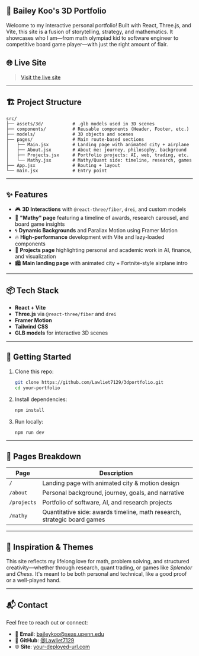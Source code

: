 
## 🧠 Bailey Koo's 3D Portfolio

Welcome to my interactive personal portfolio! Built with React, Three.js, and Vite, this site is a fusion of storytelling, strategy, and mathematics. It showcases who I am—from math olympiad kid to software engineer to competitive board game player—with just the right amount of flair.

## 🌐 Live Site

> [Visit the live site](https://baileykoo.com/)

---

## 🏗️ Project Structure

```
src/
├── assets/3d/           # .glb models used in 3D scenes
├── components/          # Reusable components (Header, Footer, etc.)
├── models/              # 3D objects and scenes 
├── pages/               # Main route-based sections
│   ├── Main.jsx         # Landing page with animated city + airplane
│   ├── About.jsx        # About me: journey, philosophy, background
│   ├── Projects.jsx     # Portfolio projects: AI, web, trading, etc.
│   └── Mathy.jsx        # Mathy/Quant side: timeline, research, games
├── App.jsx              # Routing + layout
└── main.jsx             # Entry point
```

---

## ✨ Features

- 🎮 **3D Interactions** with `@react-three/fiber`, `drei`, and custom models
- 🧠 **"Mathy" page** featuring a timeline of awards, research carousel, and board game insights
- 🌀 **Dynamic Backgrounds** and Parallax Motion using Framer Motion
- 🔥 **High-performance** development with Vite and lazy-loaded components
- 🧩 **Projects page** highlighting personal and academic work in AI, finance, and visualization
- 🏙️ **Main landing page** with animated city + Fortnite-style airplane intro

---

## 📦 Tech Stack

- **React + Vite**
- **Three.js** via `@react-three/fiber` and `drei`
- **Framer Motion**
- **Tailwind CSS**
- **GLB models** for interactive 3D scenes

---

## 🚀 Getting Started

1. Clone this repo:
   ```bash
   git clone https://github.com/Lawliet7129/3dportfolio.git
   cd your-portfolio
   ```

2. Install dependencies:
   ```bash
   npm install
   ```

3. Run locally:
   ```bash
   npm run dev
   ```

---

## 📁 Pages Breakdown

| Page     | Description                                                                 |
|----------|-----------------------------------------------------------------------------|
| `/`      | Landing page with animated city & motion design                            |
| `/about` | Personal background, journey, goals, and narrative                         |
| `/projects` | Portfolio of software, AI, and research projects                        |
| `/mathy` | Quantitative side: awards timeline, math research, strategic board games   |

---

## 🧠 Inspiration & Themes

This site reflects my lifelong love for math, problem solving, and structured creativity—whether through research, quant trading, or games like *Splendor* and *Chess*. It's meant to be both personal and technical, like a good proof or a well-played hand.

---

## 📬 Contact

Feel free to reach out or connect:

- 📧 **Email**: [baileykoo@seas.upenn.edu](mailto:baileykoo@seas.upenn.edu)
- 🧠 **GitHub**: [@Lawliet7129](https://github.com/Lawliet7129)
- 🌐 **Site**: [your-deployed-url.com](https://baileykoo.com/)
